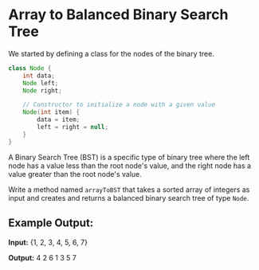 # Array to Balanced Binary Search Tree

We started by defining a class for the nodes of the binary tree.
```java
class Node {
    int data;
    Node left;
    Node right;

    // Constructor to initialize a node with a given value
    Node(int item) {
        data = item;
        left = right = null;
    }
}
```
A Binary Search Tree (BST) is a specific type of binary tree where the left node has a value less than the root node's value, and the right node has a value greater than the root node's value.

Write a method named `arrayToBST` that takes a sorted array of integers as input and creates and returns a balanced binary search tree of type `Node`.

## Example Output:

**Input:**
{1, 2, 3, 4, 5, 6, 7}

**Output:**
      4 
   2     6 
 1   3 5   7  
